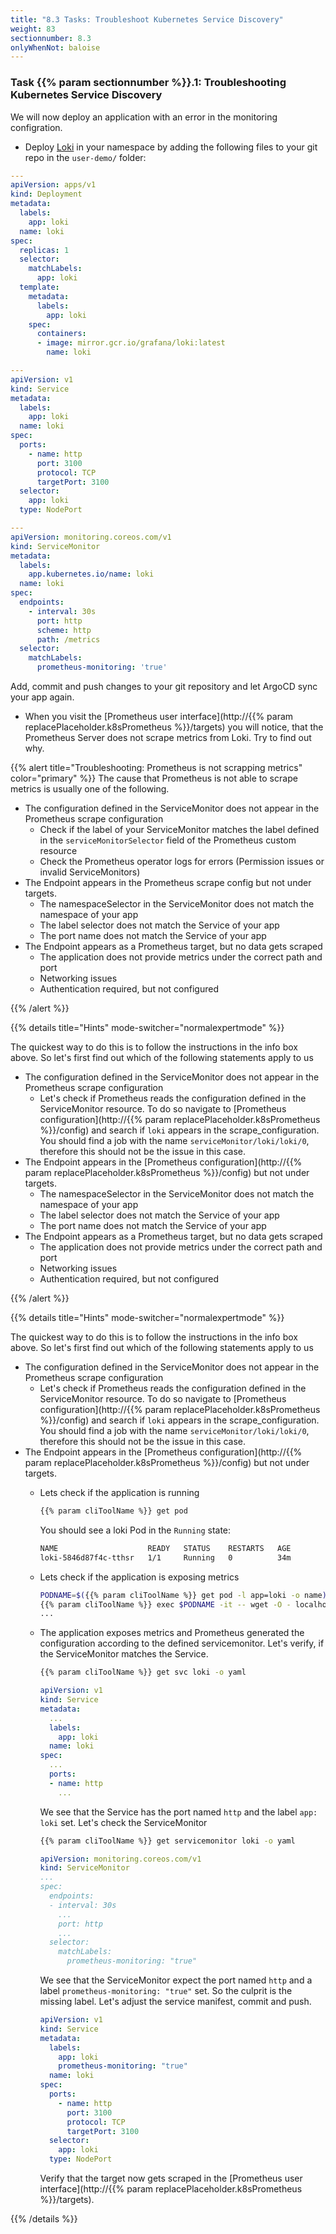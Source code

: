 ```yaml
---
title: "8.3 Tasks: Troubleshoot Kubernetes Service Discovery"
weight: 83
sectionnumber: 8.3
onlyWhenNot: baloise
---
```


### Task {{% param sectionnumber %}}.1: Troubleshooting Kubernetes Service Discovery

We will now deploy an application with an error in the monitoring configration.

* Deploy [Loki](https://grafana.com/oss/loki/) in your namespace by adding the following files to your git repo in the `user-demo/` folder:

```yaml
---
apiVersion: apps/v1
kind: Deployment
metadata:
  labels:
    app: loki
  name: loki
spec:
  replicas: 1
  selector:
    matchLabels:
      app: loki
  template:
    metadata:
      labels:
        app: loki
    spec:
      containers:
      - image: mirror.gcr.io/grafana/loki:latest
        name: loki
```

```yaml
---
apiVersion: v1
kind: Service
metadata:
  labels:
    app: loki
  name: loki
spec:
  ports:
    - name: http
      port: 3100
      protocol: TCP
      targetPort: 3100
  selector:
    app: loki
  type: NodePort
```

```yaml
---
apiVersion: monitoring.coreos.com/v1
kind: ServiceMonitor
metadata:
  labels:
    app.kubernetes.io/name: loki
  name: loki
spec:
  endpoints:
    - interval: 30s
      port: http
      scheme: http
      path: /metrics
  selector:
    matchLabels:
      prometheus-monitoring: 'true'
```

Add, commit and push changes to your git repository and let ArgoCD sync your app again.

* When you visit the [Prometheus user interface](http://{{% param replacePlaceholder.k8sPrometheus %}}/targets) you will notice, that the Prometheus Server does not scrape metrics from Loki. Try to find out why.

{{% alert title="Troubleshooting: Prometheus is not scrapping metrics" color="primary" %}}
The cause that Prometheus is not able to scrape metrics is usually one of the following.

* The configuration defined in the ServiceMonitor does not appear in the Prometheus scrape configuration
  * Check if the label of your ServiceMonitor matches the label defined in the `serviceMonitorSelector` field of the Prometheus custom resource
  * Check the Prometheus operator logs for errors (Permission issues or invalid ServiceMonitors)
* The Endpoint appears in the Prometheus scrape config but not under targets.
  * The namespaceSelector in the ServiceMonitor does not match the namespace of your app
  * The label selector does not match the Service of your app
  * The port name does not match the Service of your app
* The Endpoint appears as a Prometheus target, but no data gets scraped
  * The application does not provide metrics under the correct path and port
  * Networking issues
  * Authentication required, but not configured

{{% /alert %}}

{{% details title="Hints" mode-switcher="normalexpertmode" %}}

The quickest way to do this is to follow the instructions in the info box above. So let's first find out which of the following statements apply to us

* The configuration defined in the ServiceMonitor does not appear in the Prometheus scrape configuration
  * Let's check if Prometheus reads the configuration defined in the ServiceMonitor resource. To do so navigate to [Prometheus configuration](http://{{% param replacePlaceholder.k8sPrometheus %}}/config) and search if `loki` appears in the scrape_configuration. You should find a job with the name `serviceMonitor/loki/loki/0`, therefore this should not be the issue in this case.
* The Endpoint appears in the [Prometheus configuration](http://{{% param replacePlaceholder.k8sPrometheus %}}/config) but not under targets.
  * The namespaceSelector in the ServiceMonitor does not match the namespace of your app
  * The label selector does not match the Service of your app
  * The port name does not match the Service of your app
* The Endpoint appears as a Prometheus target, but no data gets scraped
  * The application does not provide metrics under the correct path and port
  * Networking issues
  * Authentication required, but not configured

{{% /alert %}}

{{% details title="Hints" mode-switcher="normalexpertmode" %}}

The quickest way to do this is to follow the instructions in the info box above. So let's first find out which of the following statements apply to us

* The configuration defined in the ServiceMonitor does not appear in the Prometheus scrape configuration
  * Let's check if Prometheus reads the configuration defined in the ServiceMonitor resource. To do so navigate to [Prometheus configuration](http://{{% param replacePlaceholder.k8sPrometheus %}}/config) and search if `loki` appears in the scrape_configuration. You should find a job with the name `serviceMonitor/loki/loki/0`, therefore this should not be the issue in this case.
* The Endpoint appears in the [Prometheus configuration](http://{{% param replacePlaceholder.k8sPrometheus %}}/config) but not under targets.
  * Lets check if the application is running
    ```bash
    {{% param cliToolName %}} get pod
    ```
    You should see a loki Pod in the `Running` state:
    ```bash
    NAME                    READY   STATUS    RESTARTS   AGE
    loki-5846d87f4c-tthsr   1/1     Running   0          34m
    ```
  * Lets check if the application is exposing metrics
    ```bash
    PODNAME=$({{% param cliToolName %}} get pod -l app=loki -o name)
    {{% param cliToolName %}} exec $PODNAME -it -- wget -O - localhost:3100/metrics
    ...
    ```
  * The application exposes metrics and Prometheus generated the configuration according to the defined servicemonitor. Let's verify, if the ServiceMonitor matches the Service.
    ```bash
    {{% param cliToolName %}} get svc loki -o yaml
    ```

    ```yaml
    apiVersion: v1
    kind: Service
    metadata:
      ...
      labels:
        app: loki
      name: loki
    spec:
      ...
      ports:
      - name: http
        ...
    ```

    We see that the Service has the port named `http` and the label `app: loki` set. Let's check the ServiceMonitor

    ```bash
    {{% param cliToolName %}} get servicemonitor loki -o yaml
    ```

    ```yaml
    apiVersion: monitoring.coreos.com/v1
    kind: ServiceMonitor
    ...
    spec:
      endpoints:
      - interval: 30s
        ...
        port: http
        ...
      selector:
        matchLabels:
          prometheus-monitoring: "true"
    ```
    We see that the ServiceMonitor expect the port named `http` and a label `prometheus-monitoring: "true"` set. So the culprit is the missing label. Let's adjust the service manifest, commit and push.

    ```yaml
    apiVersion: v1
    kind: Service
    metadata:
      labels:
        app: loki
        prometheus-monitoring: "true"
      name: loki
    spec:
      ports:
        - name: http
          port: 3100
          protocol: TCP
          targetPort: 3100
      selector:
        app: loki
      type: NodePort
    ```

    Verify that the target now gets scraped in the [Prometheus user interface](http://{{% param replacePlaceholder.k8sPrometheus %}}/targets).

{{% /details %}}

